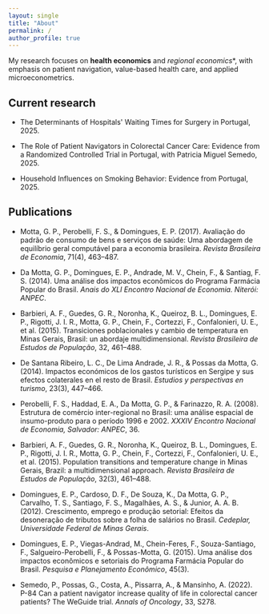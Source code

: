 ```yaml
---
layout: single
title: "About"
permalink: /
author_profile: true
---
```


My research focuses on **health economics** and *regional economics**, with emphasis on patient navigation, value-based health care, and applied microeconometrics.

## Current research

- The Determinants of Hospitals' Waiting Times for Surgery in Portugal, 2025.

- The Role of Patient Navigators in Colorectal Cancer Care: Evidence from a Randomized Controlled Trial in Portugal, with Patricia Miguel Semedo, 2025.

- Household Influences on Smoking Behavior: Evidence from Portugal, 2025.

## Publications

- Motta, G. P., Perobelli, F. S., & Domingues, E. P. (2017). Avaliação do padrão de consumo de bens e serviços de saúde: Uma abordagem de equilíbrio geral computável para a economia brasileira. *Revista Brasileira de Economia*, 71(4), 463–487.

- Da Motta, G. P., Domingues, E. P., Andrade, M. V., Chein, F., & Santiag, F. S. (2014). Uma análise dos impactos econômicos do Programa Farmácia Popular do Brasil. *Anais do XLI Encontro Nacional de Economia. Niterói: ANPEC*.

- Barbieri, A. F., Guedes, G. R., Noronha, K., Queiroz, B. L., Domingues, E. P., Rigotti, J. I. R., Motta, G. P., Chein, F., Cortezzi, F., Confalonieri, U. E., et al. (2015). Transiciones poblacionales y cambio de temperatura en Minas Gerais, Brasil: un abordaje multidimensional. *Revista Brasileira de Estudos de População*, 32, 461–488.

- De Santana Ribeiro, L. C., De Lima Andrade, J. R., & Possas da Motta, G. (2014). Impactos económicos de los gastos turísticos en Sergipe y sus efectos colaterales en el resto de Brasil. *Estudios y perspectivas en turismo*, 23(3), 447–466.

- Perobelli, F. S., Haddad, E. A., Da Motta, G. P., & Farinazzo, R. A. (2008). Estrutura de comércio inter-regional no Brasil: uma análise espacial de insumo-produto para o período 1996 e 2002. *XXXIV Encontro Nacional de Economia, Salvador: ANPEC*, 36.

- Barbieri, A. F., Guedes, G. R., Noronha, K., Queiroz, B. L., Domingues, E. P., Rigotti, J. I. R., Motta, G. P., Chein, F., Cortezzi, F., Confalonieri, U. E., et al. (2015). Population transitions and temperature change in Minas Gerais, Brazil: a multidimensional approach. *Revista Brasileira de Estudos de População*, 32(3), 461–488.

- Domingues, E. P., Cardoso, D. F., De Souza, K., Da Motta, G. P., Carvalho, T. S., Santiago, F. S., Magalhães, A. S., & Junior, A. A. B. (2012). Crescimento, emprego e produção setorial: Efeitos da desoneração de tributos sobre a folha de salários no Brasil. *Cedeplar, Universidade Federal de Minas Gerais*.

- Domingues, E. P., Viegas-Andrad, M., Chein-Feres, F., Souza-Santiago, F., Salgueiro-Perobelli, F., & Possas-Motta, G. (2015). Uma análise dos impactos econômicos e setoriais do Programa Farmácia Popular do Brasil. *Pesquisa e Planejamento Econômico*, 45(3).

- Semedo, P., Possas, G., Costa, A., Pissarra, A., & Mansinho, A. (2022). P-84 Can a patient navigator increase quality of life in colorectal cancer patients? The WeGuide trial. *Annals of Oncology*, 33, S278.

